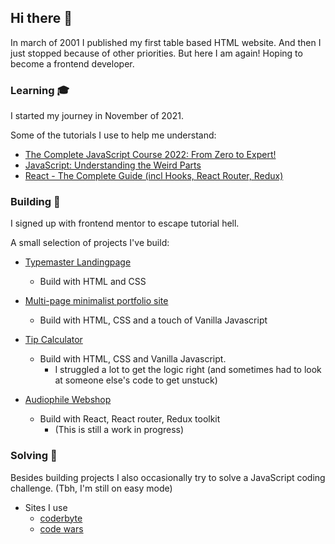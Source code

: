 ## Hi there 👋

In march of 2001 I published my first table based HTML website. And then I just stopped because of other priorities. But here I am again! Hoping to become a frontend developer.

### Learning :mortar_board: 

I started my journey in November of 2021. 

Some of the tutorials I use to help me understand:

+ [The Complete JavaScript Course 2022: From Zero to Expert!](https://www.udemy.com/course/the-complete-javascript-course/)
+ [JavaScript: Understanding the Weird Parts](https://www.udemy.com/course/understand-javascript/)
+ [React - The Complete Guide (incl Hooks, React Router, Redux)](https://www.udemy.com/course/react-the-complete-guide-incl-redux/)

### Building :wrench:

I signed up with frontend mentor to escape tutorial hell.

A small selection of projects I've build:

+ [Typemaster Landingpage](https://typemaster-version-2.vercel.app/)
  - Build with HTML and CSS
  
+ [Multi-page minimalist portfolio site](https://minimalist-portfolio-git-master-barterkamp.vercel.app/)
  - Build with HTML, CSS and a touch of Vanilla Javascript

+ [Tip Calculator](https://tip-calculator-barterkamp.vercel.app/)
  - Build with HTML, CSS and Vanilla Javascript. 
    * I struggled a lot to get the logic right (and sometimes had to look at someone else's code to get unstuck)
    
+ [Audiophile Webshop](https://barterkamp.github.io/audiophile-webshop/)
  - Build with React, React router, Redux toolkit
    * (This is still a work in progress)

### Solving :crystal_ball:

Besides building projects I also occasionally try to solve a JavaScript coding challenge.
(Tbh, I'm still on easy mode)

+ Sites I use
  - [coderbyte](https://coderbyte.com/)
  - [code wars](https://www.codewars.com/)
 

